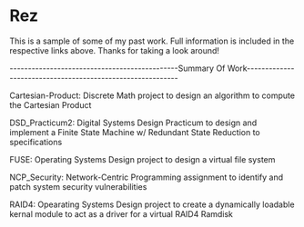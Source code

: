 Rez
===

This is a sample of some of my past work.
Full information is included in the respective links above.
Thanks for taking a look around!

----------------------------------------------Summary Of Work-----------------------------------------------------------

Cartesian-Product: Discrete Math project to design an algorithm to compute the Cartesian Product

DSD_Practicum2: Digital Systems Design Practicum to design and implement a Finite State Machine w/ Redundant State Reduction
to specifications

FUSE: Operating Systems Design project to design a virtual file system

NCP_Security: Network-Centric Programming assignment to identify and patch system security vulnerabilities

RAID4: Opearating Systems Design project to create a dynamically loadable kernal module to act as a driver for
a virtual RAID4 Ramdisk
